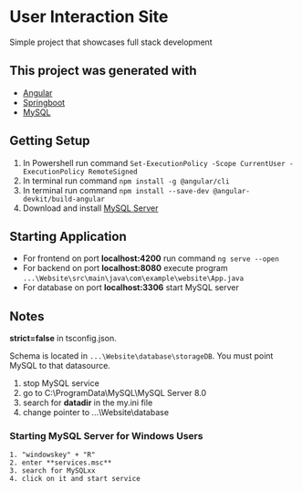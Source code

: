 # User Interaction Site

Simple project that showcases full stack development 

## This project was generated with
- [Angular](https://angular.io/)
- [Springboot](https://start.spring.io/)
- [MySQL](https://dev.mysql.com/downloads/)
 
 
## Getting Setup 
1. In Powershell run command `Set-ExecutionPolicy -Scope CurrentUser -ExecutionPolicy RemoteSigned`  
3. In terminal run command  `npm install -g @angular/cli` 
4. In terminal run command `npm install --save-dev @angular-devkit/build-angular` 
5. Download and install [MySQL Server](https://dev.mysql.com/downloads/) 


## Starting Application
- For frontend on port **localhost:4200**  run command `ng serve --open`
- For backend on port **localhost:8080**   execute program `...\Website\src\main\java\com\example\website\App.java`
- For database on port **localhost:3306**  start MySQL server


 ## Notes
 **strict=false** in tsconfig.json.
 
 Schema is located in `...\Website\database\storageDB`.
 You must point MySQL to that datasource.
 
 1. stop MySQL service
 2. go to C:\ProgramData\MySQL\MySQL Server 8.0
 3. search for **datadir** in the my.ini file
 4. change pointer to ...\Website\database




### Starting MySQL Server for Windows Users
    1. "windowskey" + "R" 
    2. enter **services.msc**
    3. search for MySQLxx
    4. click on it and start service 

 
